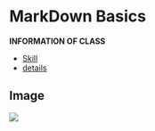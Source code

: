 # MarkDown Basics
 **INFORMATION OF CLASS**
-  [Skill](Skill.md)
 - [details](./contact/details)

## Image
![]([https://marketplace.canva.com/EAE6qI-4SIQ/1/0/900w/canva-orange-and-black-modern-good-morning-%28instagram-story%29-T9fP8l4TCco.jpg](https://static.vecteezy.com/system/resources/thumbnails/016/124/729/small/good-morning-sticker-words-design-template-with-cup-of-coffee-and-coffee-beans-vector.jpg))
